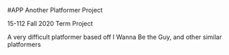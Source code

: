 #APP 
Another Platformer Project
  
15-112 Fall 2020 Term Project


A very difficult platformer based off I Wanna Be the Guy, and other similar platformers
